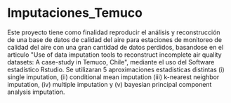 # Imputaciones_Temuco
Este proyecto tiene como finalidad reproducir el análisis y reconstrucción de una base de datos de calidad del aire para estaciones de monitoreo de calidad del aire con una gran cantidad de datos perdidos, basandose en el articulo "Use of data imputation tools to reconstruct incomplete air quality datasets: A case-study in Temuco, Chile", mediante el uso del Software estadístico Rstudio.  Se utilizaran 5 aproximaciones estadisticas distintas (i) single imputation, (ii) conditional mean imputation (iii) k-nearest neighbor imputation, (iv) multiple imputation y (v) bayesian principal component analysis imputation.

